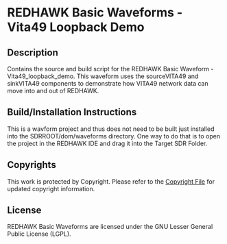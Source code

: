 # REDHAWK Basic Waveforms - Vita49 Loopback Demo
 
## Description

Contains the source and build script for the REDHAWK Basic Waveform - Vita49_loopback_demo. This waveform uses the sourceVITA49 and sinkVITA49 components to demonstrate how VITA49 network data can move into and out of REDHAWK.

## Build/Installation Instructions
This is a wavform project and thus does not need to be built just installed into the SDRROOT/dom/waveforms directory. One way to do that is to open the project in the REDHAWK IDE and drag it into the Target SDR Folder.

 
## Copyrights

This work is protected by Copyright. Please refer to the [Copyright File](COPYRIGHT) for updated copyright information.

## License

REDHAWK Basic Waveforms are licensed under the GNU Lesser General Public License (LGPL).